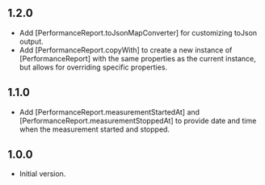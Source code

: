 ## 1.2.0

- Add [PerformanceReport.toJsonMapConverter] for customizing toJson output.
- Add [PerformanceReport.copyWith] to create a new instance of [PerformanceReport] with the same properties as the current instance, but allows for overriding specific properties.

## 1.1.0

- Add [PerformanceReport.measurementStartedAt] and [PerformanceReport.measurementStoppedAt] to provide date and time when the measurement started and stopped.

## 1.0.0

- Initial version.

